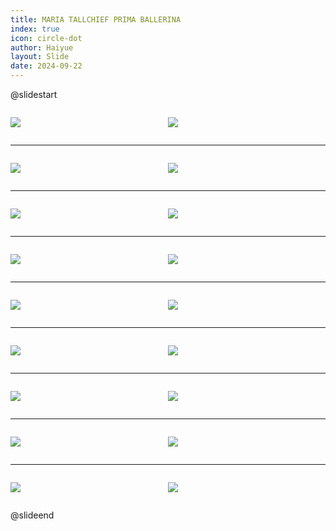 ```yaml
---
title: MARIA TALLCHIEF PRIMA BALLERINA
index: true
icon: circle-dot
author: Haiyue
layout: Slide
date: 2024-09-22
---
```

 
@slidestart

<div style="display:flex">
<div style="flex:1">

![](https://raw.githubusercontent.com/yclord/reading/refs/heads/master/english/Level-O/MARIA%20TALLCHIEF%20PRIMA%20BALLERINA/001.webp)
</div>
<div style="flex:1">

![](https://raw.githubusercontent.com/yclord/reading/refs/heads/master/english/Level-O/MARIA%20TALLCHIEF%20PRIMA%20BALLERINA/002.webp)
</div>
</div>

---

<div style="display:flex">
<div style="flex:1">

![](https://raw.githubusercontent.com/yclord/reading/refs/heads/master/english/Level-O/MARIA%20TALLCHIEF%20PRIMA%20BALLERINA/003.webp)
</div>
<div style="flex:1">

![](https://raw.githubusercontent.com/yclord/reading/refs/heads/master/english/Level-O/MARIA%20TALLCHIEF%20PRIMA%20BALLERINA/004.webp)
</div>
</div>

---

<div style="display:flex">
<div style="flex:1">

![](https://raw.githubusercontent.com/yclord/reading/refs/heads/master/english/Level-O/MARIA%20TALLCHIEF%20PRIMA%20BALLERINA/005.webp)
</div>
<div style="flex:1">

![](https://raw.githubusercontent.com/yclord/reading/refs/heads/master/english/Level-O/MARIA%20TALLCHIEF%20PRIMA%20BALLERINA/006.webp)
</div>
</div>

---

<div style="display:flex">
<div style="flex:1">

![](https://raw.githubusercontent.com/yclord/reading/refs/heads/master/english/Level-O/MARIA%20TALLCHIEF%20PRIMA%20BALLERINA/007.webp)
</div>
<div style="flex:1">

![](https://raw.githubusercontent.com/yclord/reading/refs/heads/master/english/Level-O/MARIA%20TALLCHIEF%20PRIMA%20BALLERINA/008.webp)
</div>
</div>

---

<div style="display:flex">
<div style="flex:1">

![](https://raw.githubusercontent.com/yclord/reading/refs/heads/master/english/Level-O/MARIA%20TALLCHIEF%20PRIMA%20BALLERINA/009.webp)
</div>
<div style="flex:1">

![](https://raw.githubusercontent.com/yclord/reading/refs/heads/master/english/Level-O/MARIA%20TALLCHIEF%20PRIMA%20BALLERINA/010.webp)
</div>
</div>

---

<div style="display:flex">
<div style="flex:1">

![](https://raw.githubusercontent.com/yclord/reading/refs/heads/master/english/Level-O/MARIA%20TALLCHIEF%20PRIMA%20BALLERINA/011.webp)
</div>
<div style="flex:1">

![](https://raw.githubusercontent.com/yclord/reading/refs/heads/master/english/Level-O/MARIA%20TALLCHIEF%20PRIMA%20BALLERINA/012.webp)
</div>
</div>

---

<div style="display:flex">
<div style="flex:1">

![](https://raw.githubusercontent.com/yclord/reading/refs/heads/master/english/Level-O/MARIA%20TALLCHIEF%20PRIMA%20BALLERINA/013.webp)
</div>
<div style="flex:1">

![](https://raw.githubusercontent.com/yclord/reading/refs/heads/master/english/Level-O/MARIA%20TALLCHIEF%20PRIMA%20BALLERINA/014.webp)
</div>
</div>

---

<div style="display:flex">
<div style="flex:1">

![](https://raw.githubusercontent.com/yclord/reading/refs/heads/master/english/Level-O/MARIA%20TALLCHIEF%20PRIMA%20BALLERINA/015.webp)
</div>
<div style="flex:1">

![](https://raw.githubusercontent.com/yclord/reading/refs/heads/master/english/Level-O/MARIA%20TALLCHIEF%20PRIMA%20BALLERINA/016.webp)
</div>
</div>

---

<div style="display:flex">
<div style="flex:1">

![](https://raw.githubusercontent.com/yclord/reading/refs/heads/master/english/Level-O/MARIA%20TALLCHIEF%20PRIMA%20BALLERINA/017.webp)
</div>
<div style="flex:1">

![](https://raw.githubusercontent.com/yclord/reading/refs/heads/master/english/Level-O/MARIA%20TALLCHIEF%20PRIMA%20BALLERINA/018.webp)
</div>
</div>

@slideend